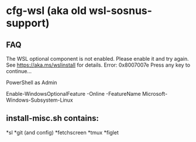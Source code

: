 # cfg-wsl (aka old wsl-sosnus-support)

## FAQ

The WSL optional component is not enabled. Please enable it and try again.
See https://aka.ms/wslinstall for details.
Error: 0x8007007e
Press any key to continue...

PowerShell as Admin

Enable-WindowsOptionalFeature -Online -FeatureName Microsoft-Windows-Subsystem-Linux


## install-misc.sh contains:
*sl
*git (and config)
*fetchscreen
*tmux
*figlet
